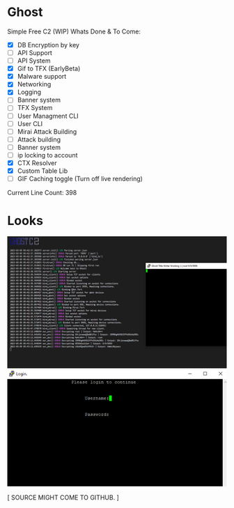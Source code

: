 # Ghost
Simple Free C2 (WIP) 
Whats Done & To Come:
- [x] DB Encryption by key
- [ ] API Support
- [ ] API System
- [x] Gif to TFX (EarlyBeta)
- [x] Malware support
- [x] Networking
- [x] Logging
- [ ] Banner system
- [ ] TFX System
- [ ] User Managment CLI
- [ ] User CLI
- [ ] Mirai Attack Building
- [ ] Attack building
- [ ] Banner system
- [ ] ip locking to account
- [x] CTX Resolver
- [x] Custom Table Lib
- [ ] GIF Caching toggle (Turn off live rendering)

Current Line Count: 398
# Looks
![DevImage](https://raw.githubusercontent.com/N0B0DY7198/Ghost/main/indev.PNG)
![DevImage2](https://raw.githubusercontent.com/N0B0DY7198/Ghost/main/login.png)


[     SOURCE MIGHT COME TO GITHUB.    ]

